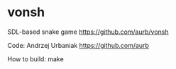 # vonsh
SDL-based snake game
https://github.com/aurb/vonsh

Code:
    Andrzej Urbaniak https://github.com/aurb

How to build:
    make
